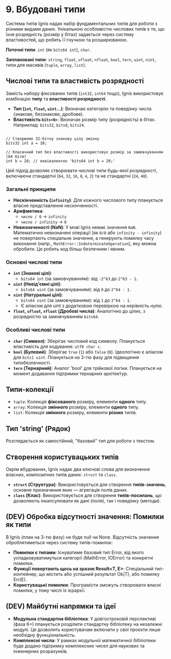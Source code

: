 # 9. Вбудовані типи
Система типів Ignis надає набір фундаментальних типів для роботи з різними видами даних. Унікальною особливістю числових типів є те, що їхня розрядність (розмір у бітах) задається через систему властивостей, що робить її гнучкою та розширюваною.

**Поточні типи**: `int` (як `bits64 int`), `char`.

**Заплановані типи**: `string`, `float`, `ufloat`, `nfloat`, `bool`, `tern`, `uint`, `nint`, типи для масивів (`tuple`, `array`, `list`).

## Числові типи та властивість розрядності
Замість набору фіксованих типів (`int32`, `int64` тощо), Ignis використовує комбінацію **типу** та **властивості розрядності**.

- **Тип (`int`, `float`, `uint`...)**: Визначає категорію та поведінку числа (знакове, беззнакове, дробове).
- **Властивість `bits<N>`**: Визначає розмір типу (розрядність) в бітах. Наприклад: `bits32`, `bits8`, `bits24`.

```Ignis

// Створюємо 32-бітну знакову цілу змінну
bits32 int a = 10;

// Класичний тип без властивості використовує розмір за замовчуванням (64 біти)
int b = 20; // еквівалентно 'bits64 int b = 20;'
```

Цей підхід дозволяє створювати числові типи будь-якої розрядності, 
включаючи стандартні (`64`, `32`, `16`, `8`, `4`, `2`) та не стандартні (`24`, `48`).

### Загальні принципи
- **Нескінченність (`infinity`)**: Для кожного числового типу планується власне представлення нескінченності.
- **Арифметика**:
  - `число / 0` -> `infinity`
  - `число / infinity` -> `0`
- **Невизначеності (NaN)**: У мові Ignis немає значення `NaN`. 
  Математично невизначені операції (як `0/0` або `infinity - infinity`) 
  не повертають спеціальне значення, а генерують помилку часу виконання 
  (напр., `MathError::IndeterminateOperation`), яку можна обробити. 
  Це робить код більш безпечним і явним.

### Основні числові типи
- **`int` (Знакові цілі)**:
  - `bits64 int` (за замовчуванням): від `-2^63` до `2^63 - 1`.
- **`uint` (Невід'ємні цілі)**:
  - `bits64 uint` (за замовчуванням): від `0` до `2^64 - 1`.
- **`nint` (Натуральні цілі)**:
  - `bits64 nint` (за замовчуванням): від `1` до `2^64 - 1`.
  - Є аліасом для uint з додатковою перевіркою на нерівність нулю.
- **`float`, `ufloat`, `nfloat` (Дробові числа)**: Аналогічно до цілих, з розрядністю за замовчуванням `bits64`.

### Особливі числові типи
- **`char` (Символ)**: Зберігає числовий код символу. 
  Планується властивість для кодування: `utf8 char c`.
- **`bool` (Булевий)**: Зберігає `true` (`1`) або `false` (`0`). 
  Ідеологічно є аліасом для `bits1 uint`. 
  Планується на 3-тю фазу для підвищення типобезпечності.
- **`tern` (Тернарний)**: Аналог 'bool' для трійкової логіки.
  Планується на момент додавання підтримки тернарних архітектур.

## Типи-колекції
- `tuple`: Колекція **фіксованого** розміру, елементи **одного** типу.
- `array`: Колекція **змінного** розміру, елементи **одного** типу.
- `list`: Колекція **змінного** розміру, елементи **різних** типів.
## Тип 'string' (Рядок)
Розглядається як самостійний, "базовий" тип для роботи з текстом.

## Створення користувацьких типів

Окрім вбудованих, Ignis надає два ключові слова для визначення власних, композитних типів даних: `struct` та `class`.

- **`struct` (Структура)**: Використовується для створення **типів-значень**, основне призначення яких — агрегація полів даних.
- **`class` (Клас)**: Використовується для створення **типів-посилань**, що дозволяють інкапсулювати як дані (поля), так і поведінку (методи).

## (DEV) Обробка відсутності значення: Помилки як типи
В Ignis (план на 3-тю фазу) не буде null чи None. Відсутність значення оброблятиметься через систему типів-помилок:
- **Помилки є типами**: Існуватиме базовий тип Error, від якого успадковуватимуться категорії (MathError, IOError) та конкретні помилки.
- **Функції повертають щось на зразок Result<T, E>**: Спеціальний тип-контейнер, що містить або успішний результат Ok(T), або помилку Err(E).
- **Користувацькі помилки**: Програмісти зможуть створювати власні помилки, у тому числі їх ієрархії.

## (DEV) Майбутні напрямки та ідеї
- **Модульна стандартна бібліотека**: У довгостроковій перспективі (фаза 6+) планується розділити стандартну бібліотеку на незалежні модулі. Це дозволить користувачам включати у свої проєкти лише необхідну функціональність.
- **Комплексні числа**: У рамках модульної математичної бібліотеки буде додано підтримку комплексних чисел для наукових та інженерних розрахунків.
